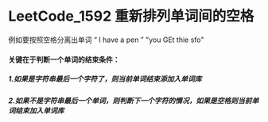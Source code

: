 # LeetCode_1592 重新排列单词间的空格
例如要按照空格分离出单词
“  I  have    a   pen   ”
 "you GEt  thie  sfo"

#### 关键在于判断一个单词的结束条件：
##### 1.如果是字符串最后一个字符了，则当前单词结束添加入单词库
##### 2.如果不是字符串最后一个单词，则判断下一个字符的情况，如果是空格则当前单词结束加入单词库
